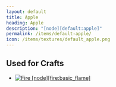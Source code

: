 ```yaml
---
layout: default
title: Apple
heading: Apple
description: "[node][default:apple]"
permalink: /items/default-apple/
icon: /items/textures/default_apple.png
---
```



## Used for Crafts

<ul class="list-items">
    <li><a href="{{site.baseurl}}/items/fire-basic-flame/"><img src="{{site.baseurl}}/assets/img/items/itemcubes/fire-basic_flame.png" data-toggle="tooltip" title="Fire [node][fire:basic_flame]"></a></li>
</ul>